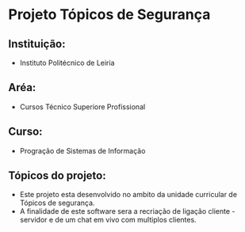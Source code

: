 # Projeto Tópicos de Segurança
## Instituição:
- Instituto Politécnico de Leiria
## Aréa:
- Cursos Técnico Superiore Profissional
## Curso:
- Progração de Sistemas de Informação
## Tópicos do projeto:
- Este projeto esta desenvolvido no ambito da unidade curricular de Tópicos de segurança.
- A finalidade de este software sera a recriação de ligação cliente - servidor e de um chat em vivo com multiplos clientes. 
